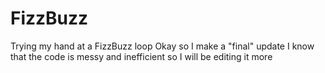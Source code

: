 # FizzBuzz
Trying my hand at a FizzBuzz loop
Okay so I make a "final" update
I know that the code is messy and inefficient so I will be editing it more
